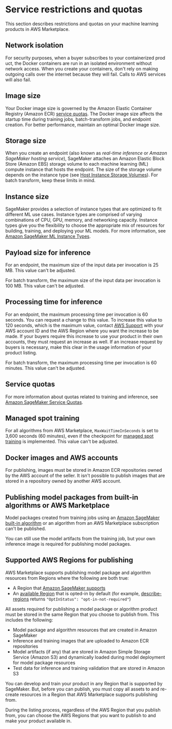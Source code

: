 # Service restrictions and quotas<a name="ml-service-restrictions-and-limits"></a>

This section describes restrictions and quotas on your machine learning products in AWS Marketplace\.

## Network isolation<a name="ml-network-isolation"></a>

 For security purposes, when a buyer subscribes to your containerized product, the Docker containers are run in an isolated environment without network access\. When you create your containers, don't rely on making outgoing calls over the internet because they will fail\. Calls to AWS services will also fail\. 

## Image size<a name="ml-image-size"></a>

 Your Docker image size is governed by the Amazon Elastic Container Registry \(Amazon ECR\) [service quotas](https://docs.aws.amazon.com/AmazonECR/latest/userguide/service_limits.html)\. The Docker image size affects the startup time during training jobs, batch\-transform jobs, and endpoint creation\. For better performance, maintain an optimal Docker image size\. 

## Storage size<a name="ml-storage-size"></a>

 When you create an endpoint \(also known as *real\-time inference* or *Amazon SageMaker hosting service*\), SageMaker attaches an Amazon Elastic Block Store \(Amazon EBS\) storage volume to each machine learning \(ML\) compute instance that hosts the endpoint\. The size of the storage volume depends on the instance type \(see [Host Instance Storage Volumes](https://docs.aws.amazon.com/sagemaker/latest/dg/host-instance-storage.html)\)\. For batch transform, keep these limits in mind\. 

## Instance size<a name="ml-instance-size"></a>

 SageMaker provides a selection of instance types that are optimized to fit different ML use cases\. Instance types are comprised of varying combinations of CPU, GPU, memory, and networking capacity\. Instance types give you the flexibility to choose the appropriate mix of resources for building, training, and deploying your ML models\. For more information, see [Amazon SageMaker ML Instance Types](http://aws.amazon.com/sagemaker/pricing/instance-types/)\. 

## Payload size for inference<a name="ml-payload-size-for-inference"></a>

 For an endpoint, the maximum size of the input data per invocation is 25 MB\. This value can't be adjusted\. 

 For batch transform, the maximum size of the input data per invocation is 100 MB\. This value can't be adjusted\. 

## Processing time for inference<a name="ml-processing-time-for-inference"></a>

 For an endpoint, the maximum processing time per invocation is 60 seconds\. You can request a change to this value\. To increase this value to 120 seconds, which is the maximum value, contact [AWS Support](https://console.aws.amazon.com/support/home) with your AWS account ID and the AWS Region where you want the increase to be made\. If your buyers require this increase to use your product in their own accounts, they must request an increase as well\. If an increase request by buyers is necessary, make this clear in the usage information of your product listing\. 

 For batch transform, the maximum processing time per invocation is 60 minutes\. This value can't be adjusted\. 

## Service quotas<a name="ml-service-quotas"></a>

 For more information about quotas related to training and inference, see [ Amazon SageMaker Service Quotas](https://docs.aws.amazon.com/general/latest/gr/sagemaker.html#limits_sagemaker)\. 

## Managed spot training<a name="ml-managed-spot-training"></a>

 For all algorithms from AWS Marketplace, `MaxWaitTimeInSeconds` is set to 3,600 seconds \(60 minutes\), even if the checkpoint for [managed spot training](https://docs.aws.amazon.com/sagemaker/latest/dg/model-managed-spot-training.html) is implemented\. This value can't be adjusted\. 

## Docker images and AWS accounts<a name="ml-docker-images-and-aws-accounts"></a>

 For publishing, images must be stored in Amazon ECR repositories owned by the AWS account of the seller\. It isn't possible to publish images that are stored in a repository owned by another AWS account\. 

## Publishing model packages from built\-in algorithms or AWS Marketplace<a name="ml-publishing-model-packages-from-built-in-algorithms-or-aws-marketplace"></a>

 Model packages created from training jobs using an [Amazon SageMaker built\-in algorithm](https://docs.aws.amazon.com/sagemaker/latest/dg/algos.html) or an algorithm from an AWS Marketplace subscription can't be published\. 

 You can still use the model artifacts from the training job, but your own inference image is required for publishing model packages\. 

## Supported AWS Regions for publishing<a name="ml-supported-aws-regions-for-publishing"></a>

 AWS Marketplace supports publishing model package and algorithm resources from Regions where the following are both true: 
+  A Region that [ Amazon SageMaker supports](http://aws.amazon.com/about-aws/global-infrastructure/regional-product-services/) 
+  An [available Region](http://aws.amazon.com/about-aws/global-infrastructure/regional-product-services/) that is opted\-in by default \(for example, [ describe\-regions](https://docs.aws.amazon.com/general/latest/gr/rande-manage.html#ec2-describe-regions) returns `"OptInStatus": "opt-in-not-required"`\) 

 All assets required for publishing a model package or algorithm product must be stored in the same Region that you choose to publish from\. This includes the following: 
+  Model package and algorithm resources that are created in Amazon SageMaker 
+  Inference and training images that are uploaded to Amazon ECR repositories 
+  Model artifacts \(if any\) that are stored in Amazon Simple Storage Service \(Amazon S3\) and dynamically loaded during model deployment for model package resources 
+  Test data for inference and training validation that are stored in Amazon S3 

 You can develop and train your product in any Region that is supported by SageMaker\. But, before you can publish, you must copy all assets to and re\-create resources in a Region that AWS Marketplace supports publishing from\. 

 During the listing process, regardless of the AWS Region that you publish from, you can choose the AWS Regions that you want to publish to and make your product available in\. 